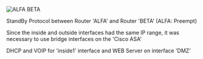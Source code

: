 ![ALFA   BETA](https://user-images.githubusercontent.com/98745874/163883889-8d6003ad-5e23-4f2b-83bc-620e14c3cf57.PNG)

StandBy Protocol between Router 'ALFA' and Router 'BETA' (ALFA: Preempt)

Since the inside and outside interfaces had the same IP range, it was necessary to use bridge interfaces on the 'Cisco ASA'

DHCP and VOIP for 'inside1' interface and WEB Server on interface 'DMZ'
